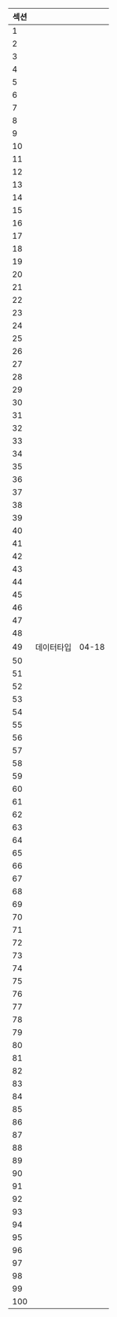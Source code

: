 
| 섹션 |     |     |
|------|-----|-----|
| 1    |     |     |
| 2    |     |     |
| 3    |     |     |
| 4    |     |     |
| 5    |     |     |
| 6    |     |     |
| 7    |     |     |
| 8    |     |     |
| 9    |     |     |
| 10   |     |     |
| 11   |     |     |
| 12   |     |     |
| 13   |     |     |
| 14   |     |     |
| 15   |     |     |
| 16   |     |     |
| 17   |     |     |
| 18   |     |     |
| 19   |     |     |
| 20   |     |     |
| 21   |     |     |
| 22   |     |     |
| 23   |     |     |
| 24   |     |     |
| 25   |     |     |
| 26   |     |     |
| 27   |     |     |
| 28   |     |     |
| 29   |     |     |
| 30   |     |     |
| 31   |     |     |
| 32   |     |     |
| 33   |     |     |
| 34   |     |     |
| 35   |     |     |
| 36   |     |     |
| 37   |     |     |
| 38   |     |     |
| 39   |     |     |
| 40   |     |     |
| 41   |     |     |
| 42   |     |     |
| 43   |     |     |
| 44   |     |     |
| 45   |     |     |
| 46   |     |     |
| 47   |     |     |
| 48   |     |     |
| 49   | 데이터타입    | 04-18    |
| 50   |     |     |
| 51   |     |     |
| 52   |     |     |
| 53   |     |     |
| 54   |     |     |
| 55   |     |     |
| 56   |     |     |
| 57   |     |     |
| 58   |     |     |
| 59   |     |     |
| 60   |     |     |
| 61   |     |     |
| 62   |     |     |
| 63   |     |     |
| 64   |     |     |
| 65   |     |     |
| 66   |     |     |
| 67   |     |     |
| 68   |     |     |
| 69   |     |     |
| 70   |     |     |
| 71   |     |     |
| 72   |     |     |
| 73   |     |     |
| 74   |     |     |
| 75   |     |     |
| 76   |     |     |
| 77   |     |     |
| 78   |     |     |
| 79   |     |     |
| 80   |     |     |
| 81   |     |     |
| 82   |     |     |
| 83   |     |     |
| 84   |     |     |
| 85   |     |     |
| 86   |     |     |
| 87   |     |     |
| 88   |     |     |
| 89   |     |     |
| 90   |     |     |
| 91   |     |     |
| 92   |     |     |
| 93   |     |     |
| 94   |     |     |
| 95   |     |     |
| 96   |     |     |
| 97   |     |     |
| 98   |     |     |
| 99   |     |     |
| 100  |     |     |
```